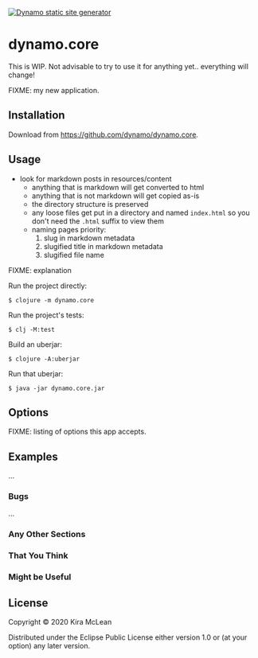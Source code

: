[![Dynamo static site generator](https://circleci.com/gh/kiramclean/dynamo.svg?style=shield)](https://app.circleci.com/pipelines/github/kiramclean/dynamo)

# dynamo.core

This is WIP. Not advisable to try to use it for anything yet.. everything will change!

FIXME: my new application.

## Installation

Download from https://github.com/dynamo/dynamo.core.

## Usage

- look for markdown posts in resources/content
  - anything that is markdown will get converted to html
  - anything that is not markdown will get copied as-is
  - the directory structure is preserved
  - any loose files get put in a directory and named `index.html` so you don't
    need the `.html` suffix to view them
  - naming pages priority:
    1. slug in markdown metadata
    2. slugified title in markdown metadata
    3. slugified file name

FIXME: explanation

Run the project directly:

    $ clojure -m dynamo.core

Run the project's tests:

    $ clj -M:test

Build an uberjar:

    $ clojure -A:uberjar

Run that uberjar:

    $ java -jar dynamo.core.jar

## Options

FIXME: listing of options this app accepts.

## Examples

...

### Bugs

...

### Any Other Sections
### That You Think
### Might be Useful

## License

Copyright © 2020 Kira McLean

Distributed under the Eclipse Public License either version 1.0 or (at
your option) any later version.
